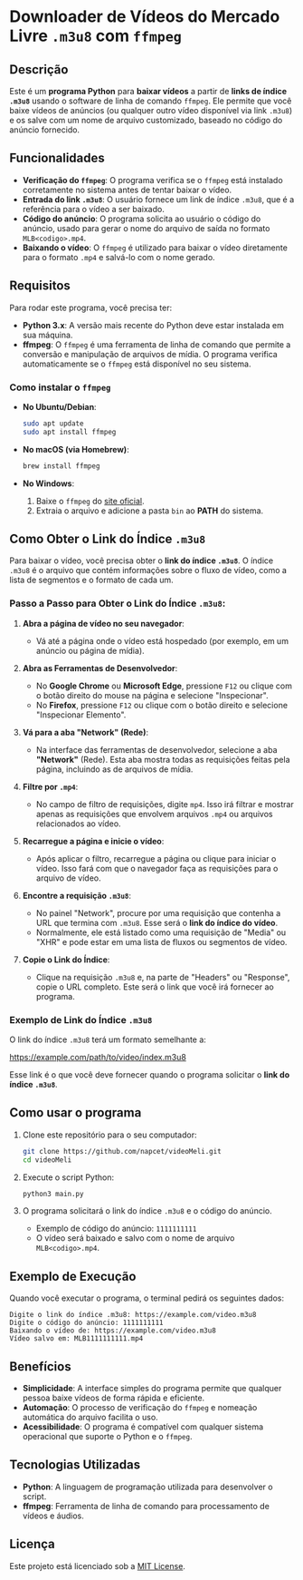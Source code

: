 # Downloader de Vídeos do Mercado Livre `.m3u8` com `ffmpeg`

## Descrição

Este é um **programa Python** para **baixar vídeos** a partir de **links de índice `.m3u8`** usando o software de linha de comando `ffmpeg`. Ele permite que você baixe vídeos de anúncios (ou qualquer outro vídeo disponível via link `.m3u8`) e os salve com um nome de arquivo customizado, baseado no código do anúncio fornecido.

## Funcionalidades

- **Verificação do `ffmpeg`**: O programa verifica se o `ffmpeg` está instalado corretamente no sistema antes de tentar baixar o vídeo.
- **Entrada do link `.m3u8`**: O usuário fornece um link de índice `.m3u8`, que é a referência para o vídeo a ser baixado.
- **Código do anúncio**: O programa solicita ao usuário o código do anúncio, usado para gerar o nome do arquivo de saída no formato `MLB<codigo>.mp4`.
- **Baixando o vídeo**: O `ffmpeg` é utilizado para baixar o vídeo diretamente para o formato `.mp4` e salvá-lo com o nome gerado.

## Requisitos

Para rodar este programa, você precisa ter:

- **Python 3.x**: A versão mais recente do Python deve estar instalada em sua máquina.
- **ffmpeg**: O `ffmpeg` é uma ferramenta de linha de comando que permite a conversão e manipulação de arquivos de mídia. O programa verifica automaticamente se o `ffmpeg` está disponível no seu sistema.

### Como instalar o `ffmpeg`

- **No Ubuntu/Debian**:

  ```bash
  sudo apt update
  sudo apt install ffmpeg
  ```

- **No macOS (via Homebrew)**:

  ```bash
  brew install ffmpeg
  ```

- **No Windows**:
  1. Baixe o `ffmpeg` do [site oficial](https://ffmpeg.org/download.html).
  2. Extraia o arquivo e adicione a pasta `bin` ao **PATH** do sistema.

## Como Obter o Link do Índice `.m3u8`

Para baixar o vídeo, você precisa obter o **link do índice `.m3u8`**. O índice `.m3u8` é o arquivo que contém informações sobre o fluxo de vídeo, como a lista de segmentos e o formato de cada um.

### Passo a Passo para Obter o Link do Índice `.m3u8`:

1. **Abra a página de vídeo no seu navegador**:

   - Vá até a página onde o vídeo está hospedado (por exemplo, em um anúncio ou página de mídia).

2. **Abra as Ferramentas de Desenvolvedor**:

   - No **Google Chrome** ou **Microsoft Edge**, pressione `F12` ou clique com o botão direito do mouse na página e selecione "Inspecionar".
   - No **Firefox**, pressione `F12` ou clique com o botão direito e selecione "Inspecionar Elemento".

3. **Vá para a aba "Network" (Rede)**:

   - Na interface das ferramentas de desenvolvedor, selecione a aba **"Network"** (Rede). Esta aba mostra todas as requisições feitas pela página, incluindo as de arquivos de mídia.

4. **Filtre por `.mp4`**:

   - No campo de filtro de requisições, digite `mp4`. Isso irá filtrar e mostrar apenas as requisições que envolvem arquivos `.mp4` ou arquivos relacionados ao vídeo.

5. **Recarregue a página e inicie o vídeo**:

   - Após aplicar o filtro, recarregue a página ou clique para iniciar o vídeo. Isso fará com que o navegador faça as requisições para o arquivo de vídeo.

6. **Encontre a requisição `.m3u8`**:

   - No painel "Network", procure por uma requisição que contenha a URL que termina com `.m3u8`. Esse será o **link do índice do vídeo**.
   - Normalmente, ele está listado como uma requisição de "Media" ou "XHR" e pode estar em uma lista de fluxos ou segmentos de vídeo.

7. **Copie o Link do Índice**:
   - Clique na requisição `.m3u8` e, na parte de "Headers" ou "Response", copie o URL completo. Este será o link que você irá fornecer ao programa.

### Exemplo de Link do Índice `.m3u8`

O link do índice `.m3u8` terá um formato semelhante a:

https://example.com/path/to/video/index.m3u8

Esse link é o que você deve fornecer quando o programa solicitar o **link do índice `.m3u8`**.

## Como usar o programa

1. Clone este repositório para o seu computador:

   ```bash
   git clone https://github.com/napcet/videoMeli.git
   cd videoMeli
   ```

2. Execute o script Python:

   ```bash
   python3 main.py
   ```

3. O programa solicitará o link do índice `.m3u8` e o código do anúncio.
   - Exemplo de código do anúncio: `1111111111`
   - O vídeo será baixado e salvo com o nome de arquivo `MLB<codigo>.mp4`.

## Exemplo de Execução

Quando você executar o programa, o terminal pedirá os seguintes dados:

```
Digite o link do índice .m3u8: https://example.com/video.m3u8
Digite o código do anúncio: 1111111111
Baixando o vídeo de: https://example.com/video.m3u8
Vídeo salvo em: MLB1111111111.mp4
```

## Benefícios

- **Simplicidade**: A interface simples do programa permite que qualquer pessoa baixe vídeos de forma rápida e eficiente.
- **Automação**: O processo de verificação do `ffmpeg` e nomeação automática do arquivo facilita o uso.
- **Acessibilidade**: O programa é compatível com qualquer sistema operacional que suporte o Python e o `ffmpeg`.

## Tecnologias Utilizadas

- **Python**: A linguagem de programação utilizada para desenvolver o script.
- **ffmpeg**: Ferramenta de linha de comando para processamento de vídeos e áudios.

## Licença

Este projeto está licenciado sob a [MIT License](LICENSE).
